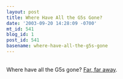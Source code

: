 ```yaml
---
layout: post
title: Where Have All the G5s Gone?
date: '2003-09-20 14:28:09 -0700'
mt_id: 541
blog_id: 1
post_id: 541
basename: where-have-all-the-g5s-gone
---
```

<br />Where have all the G5s gone? <a href="http://www.chaosmint.com/mac/techclusterphotos/">Far, far away</a>.<br /><br /><br />
